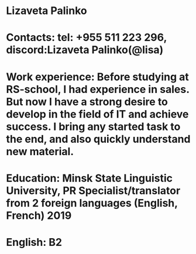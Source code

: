 # Lizaveta Palinko
# Contacts: tel: +955 511 223 296, discord:Lizaveta Palinko(@lisa)
# Work experience: Before studying at RS-school, I had experience in sales. But now I have a strong desire to develop in the field of IT and achieve success. I bring any started task to the end, and also quickly understand new material.
# Education: Minsk State Linguistic University, PR Specialist/translator from 2 foreign languages (English, French) 2019
# English: B2
